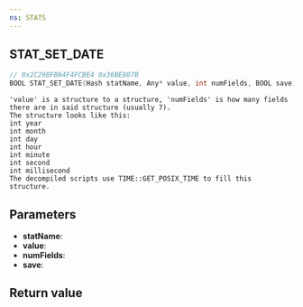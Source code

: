```yaml
---
ns: STATS
---
```

## STAT_SET_DATE

```c
// 0x2C29BFB64F4FCBE4 0x36BE807B
BOOL STAT_SET_DATE(Hash statName, Any* value, int numFields, BOOL save);
```

```
'value' is a structure to a structure, 'numFields' is how many fields there are in said structure (usually 7).  
The structure looks like this:  
int year  
int month  
int day  
int hour  
int minute  
int second  
int millisecond  
The decompiled scripts use TIME::GET_POSIX_TIME to fill this structure.  
```

## Parameters
* **statName**: 
* **value**: 
* **numFields**: 
* **save**: 

## Return value
